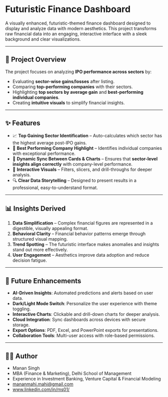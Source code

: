 # Futuristic Finance Dashboard  

A visually enhanced, futuristic-themed finance dashboard designed to display and analyze data with modern aesthetics. This project transforms raw financial data into an engaging, interactive interface with a sleek background and clear visualizations.  

---

## 🚀 Project Overview
The project focuses on analyzing **IPO performance across sectors** by:
- Evaluating **sector-wise gains/losses** after listing.
- Comparing **top-performing companies** with their sectors.
- Highlighting **top sectors by average gain** and **best-performing individual companies**.
- Creating **intuitive visuals** to simplify financial insights.

---

## ✨ Features
- 📈 **Top Gaining Sector Identification** – Auto-calculates which sector has the highest average post-IPO gains.  
- 🏢 **Best Performing Company Highlight** – Identifies individual companies with exceptional performance.  
- 🔄 **Dynamic Sync Between Cards & Charts** – Ensures that **sector-level insights align correctly** with company-level performance.  
- 🎨 **Interactive Visuals** – Filters, slicers, and drill-throughs for deeper analysis.  
- 🔍 **Clear Data Storytelling** – Designed to present results in a professional, easy-to-understand format.

---

## 📊 Insights Derived  
1. **Data Simplification** – Complex financial figures are represented in a digestible, visually appealing format.  
2. **Behavioral Clarity** – Financial behavior patterns emerge through structured visual mapping.  
3. **Trend Spotting** – The futuristic interface makes anomalies and insights stand out more effectively.  
4. **User Engagement** – Aesthetics improve data adoption and reduce decision fatigue.  

---

## 🔮 Future Enhancements  
- **AI-Driven Insights**: Automated predictions and alerts based on user data.  
- **Dark/Light Mode Switch**: Personalize the user experience with theme toggling.  
- **Interactive Charts**: Clickable and drill-down charts for deeper analysis.  
- **Cloud Integration**: Sync dashboards across devices with secure storage.  
- **Export Options**: PDF, Excel, and PowerPoint exports for presentations.  
- **Collaboration Tools**: Multi-user access with role-based permissions.  

---

## 👨‍💻 Author
- Manan Singh
- MBA (Finance & Marketing), Delhi School of Management
- Experience in Investment Banking, Venture Capital & Financial Modeling
- mananmahi.mahi@gmail.com
- www.linkedin.com/in/ms01/
